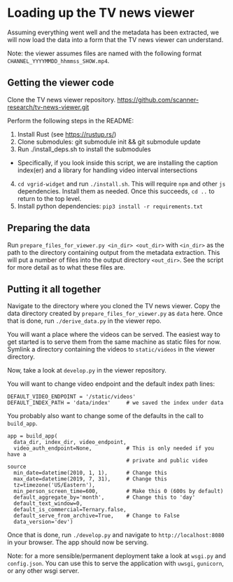 # Loading up the TV news viewer

Assuming everything went well and the metadata has been extracted, we will now
load the data into a form that the TV news viewer can understand.

Note: the viewer assumes files are named with the following format
`CHANNEL_YYYYMMDD_hhmmss_SHOW.mp4`.

## Getting the viewer code

Clone the TV news viewer repository.
https://github.com/scanner-research/tv-news-viewer.git

Perform the following steps in the README:

1. Install Rust (see https://rustup.rs/)
2. Clone submodules: git submodule init && git submodule update
3. Run ./install_deps.sh to install the submodules
  - Specifically, if you look inside this script, we are installing the
    caption index(er) and a library for handling video interval intersections
4. `cd vgrid-widget` and run `./install.sh`. This will require `npm` and other
   `js` dependencies. Install them as needed. Once this succeeds, `cd ..` to
   return to the top level.
5. Install python dependencies: `pip3 install -r requirements.txt`

## Preparing the data

Run `prepare_files_for_viewer.py <in_dir> <out_dir>` with `<in_dir>` as the path
to the directory containing output from the metadata extraction. This will put a
number of files into the output directory `<out_dir>`. See the script for more
detail as to what these files are.

## Putting it all together

Navigate to the directory where you cloned the TV news viewer. Copy
the data directory created by `prepare_files_for_viewer.py` as `data` here.
Once that is done, run `./derive_data.py` in the viewer repo.

You will want a place where the videos can be served. The easiest way to get
started is to serve them from the same machine as static files for now.
Symlink a directory containing the videos to `static/videos` in the
viewer directory.

Now, take a look at `develop.py` in the viewer repository.

You will want to change video endpoint and the default index path lines:
```
DEFAULT_VIDEO_ENDPOINT = '/static/videos'
DEFAULT_INDEX_PATH = 'data/index'     # we saved the index under data
```

You probably also want to change some of the defaults in the call to
`build_app`.

```
app = build_app(
  data_dir, index_dir, video_endpoint,
  video_auth_endpoint=None,           # This is only needed if you have a
                                      # private and public video source
  min_date=datetime(2010, 1, 1),      # Change this
  max_date=datetime(2019, 7, 31),     # Change this
  tz=timezone('US/Eastern'),
  min_person_screen_time=600,         # Make this 0 (600s by default)
  default_aggregate_by='month',       # Change this to 'day'
  default_text_window=0,
  default_is_commercial=Ternary.false,
  default_serve_from_archive=True,    # Change to False
  data_version='dev')
```

Once that is done, run `./develop.py` and navigate to `http://localhost:8080`
in your browser. The app should now be serving.

Note: for a more sensible/permanent deployment take a look at `wsgi.py` and
`config.json`. You can use this to serve the application with `uwsgi`,
`gunicorn`, or any other wsgi server.
